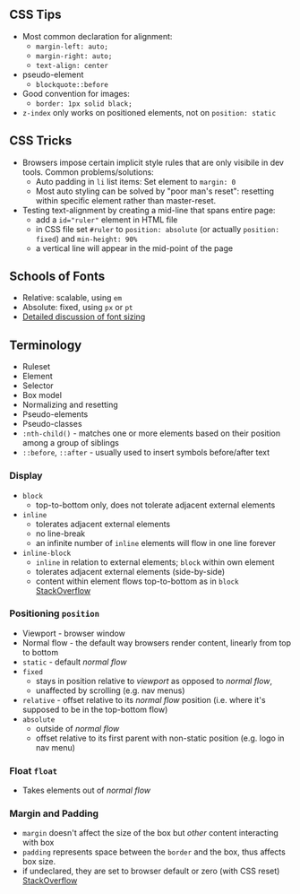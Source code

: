 ## CSS Tips
* Most common declaration for alignment:
    * `margin-left: auto;` 
    * `margin-right: auto;`
    * `text-align: center`
* pseudo-element
    * `blockquote::before`
* Good convention for images:
    * `border: 1px solid black;`
* `z-index` only works on positioned elements, not on `position: static`

## CSS Tricks
* Browsers impose certain implicit style rules that are only visibile in dev tools. Common problems/solutions:
    * Auto padding in `li` list items: Set element to `margin: 0`
    * Most auto styling can be solved by "poor man's reset": resetting within specific element rather than master-reset.
* Testing text-alignment by creating a mid-line that spans entire page: 
    * add a `id="ruler"` element in HTML file
    * in CSS file set `#ruler` to `position: absolute` (or actually `position: fixed`) and `min-height: 90%`
    * a vertical line will appear in the mid-point of the page

## Schools of Fonts
* Relative: scalable, using `em`
* Absolute: fixed, using `px` or `pt`
* [Detailed discussion of font sizing](https://kyleschaeffer.com/development/css-font-size-em-vs-px-vs-pt-vs/)

## Terminology
* Ruleset 
* Element
* Selector
* Box model
* Normalizing and resetting
* Pseudo-elements
* Pseudo-classes
* `:nth-child()` - matches one or more elements based on their position among a group of siblings
* `::before`, `::after` - usually used to insert symbols before/after text

### Display
* `block`
    * top-to-bottom only, does not tolerate adjacent external elements
* `inline`
    * tolerates adjacent external elements
    * no line-break
    * an infinite number of `inline` elements will flow in one line forever
* `inline-block`
    * `inline` in relation to external elements; `block` within own element
    * tolerates adjacent external elements (side-by-side)
    * content within element flows top-to-bottom as in `block`
[StackOverflow](https://stackoverflow.com/questions/9189810/css-display-inline-vs-inline-block)

### Positioning `position`
* Viewport - browser window
* Normal flow - the default way browsers render content, linearly from top to bottom
* `static` -  default _normal flow_
* `fixed` 
    * stays in position relative to _viewport_ as opposed to _normal flow_, 
    * unaffected by scrolling (e.g. nav menus)
* `relative` - offset relative to its _normal flow_ position (i.e. where it's supposed to be in the top-bottom flow)
* `absolute`
    * outside of _normal flow_
    * offset relative to its first parent with non-static position (e.g. logo in nav menu)

### Float `float`
* Takes elements out of _normal flow_

### Margin and Padding
* `margin` doesn't affect the size of the box but _other_ content interacting with box
* `padding` represents space between the `border` and the box, thus affects box size.
* if undeclared, they are set to browser default or zero (with CSS reset)
[StackOverflow](https://stackoverflow.com/questions/2189452/when-to-use-margin-vs-padding-in-css)
